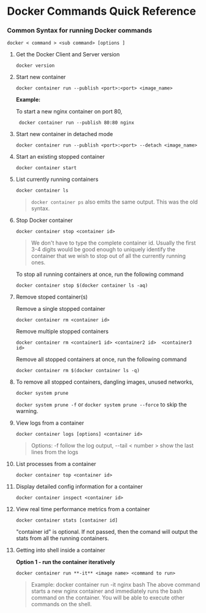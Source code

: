 # Docker Commands Quick Reference

### Common Syntax for running Docker commands

   `docker < command > <sub command> [options ]`


1. Get the Docker Client and Server version

    `docker version`
    
2. Start new container

    `docker container run --publish <port>:<port> <image_name>`
    
    **Example:**
       
     To start a new nginx container on port 80,
         
        docker container run --publish 80:80 nginx
        
3. Start new container in detached mode

    `docker container run --publish <port>:<port> --detach <image_name>`

4. Start an existing stopped container

   `docker container start `

5. List currently running containers

    `docker container ls`
    
    > `docker container ps` also emits the same output. This was the old syntax.
    
6. Stop Docker container

    `docker container stop <container id>`
    
    > We don't have to type the complete container id. Usually the first 3-4 digits would be good enough to uniquely identify the container that we wish to stop out of all the currently running ones.
    
    To stop all running containers at once, run the following command
    
    `docker container stop $(docker container ls -aq)`
    
7. Remove stoped container(s)

   Remove a single stopped container
   
    `docker container rm <container id>`
    
   Remove multiple stopped containers
   
    `docker container rm <container1 id> <container2 id>  <container3 id>`

   Remove all stopped containers at once, run the following command
    
    `docker container rm $(docker container ls -q)`

8. To remove all stopped containers, dangling images, unused networks,

   `docker system prune`
    
   `docker system prune -f` or `docker system prune --force` to skip the warning.
 

9. View logs from a container

    `docker container logs [options] <container id>`
    
    > Options:  -f                      follow the log output, 
    >            --tail < number >         show the last <number> lines from the logs
   
10. List processes from a container

      `docker container top <container id>`
      
11. Display detailed config information for a container

     `docker container inspect <container id>`
     
12. View real time performance metrics from a container

    `docker container stats [container id]`
    
    "container id" is optional. If not passed, then the comand will output the stats from all the running containers.
    
13. Getting into shell inside a container  
    
     **Option 1 - run the container iteratively**
     
     `docker container run **-it** <image name> <command to run>`
     
     > Example: docker container run -it nginx bash
     > The above command starts a new nginx container and immediately runs the bash command on the container. You will be able to execute other commands on the shell.

    
